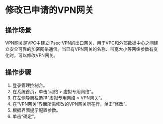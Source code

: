 # 修改已申请的VPN网关<a name="ZH-CN_TOPIC_0085540255"></a>

## 操作场景<a name="section22864572147"></a>

VPN网关是VPC中建立IPsec VPN的出口网关，用于VPC和外部数据中心之间建立安全可靠的加密网络通信。当已有VPN网关的名称、带宽大小等网络参数有变化时，可以修改VPN网关。

## 操作步骤<a name="section1596943451817"></a>

1.  登录管理控制台。
2.  在系统首页，单击“网络 \> 虚拟专用网络”。
3.  在左侧导航栏选择“虚拟专用网络 \> VPN网关”。
4.  在“VPN网关”界面所需修改的VPN网关所在行，单击“修改”。
5.  根据界面提示配置参数。
6.  单击“确定”。

